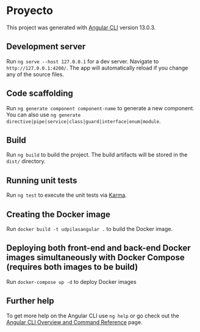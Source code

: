 # Proyecto

This project was generated with [Angular CLI](https://github.com/angular/angular-cli) version 13.0.3.

## Development server

Run `ng serve --host 127.0.0.1` for a dev server. Navigate to `http://127.0.0.1:4200/`. The app will automatically reload if you change any of the source files.

## Code scaffolding

Run `ng generate component component-name` to generate a new component. You can also use `ng generate directive|pipe|service|class|guard|interface|enum|module`.

## Build

Run `ng build` to build the project. The build artifacts will be stored in the `dist/` directory.

## Running unit tests

Run `ng test` to execute the unit tests via [Karma](https://karma-runner.github.io).

## Creating the Docker image
Run `docker build -t udpilasangular .` to build the Docker image.

## Deploying both front-end and back-end Docker images simultaneously with Docker Compose (requires both images to be build)
Run `docker-compose up -d` to deploy Docker images

## Further help

To get more help on the Angular CLI use `ng help` or go check out the [Angular CLI Overview and Command Reference](https://angular.io/cli) page.
